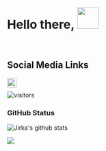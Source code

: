 # Hello there, <img src="https://media.giphy.com/media/12oufCB0MyZ1Go/giphy.gif" width="50"></h2>

<br>

## Social Media Links
</a>
<a href="https://www.linkedin.com/in/toufiqahmedshr/">
  <img align="left" alt="Toufiq's LinkedIn" width="22px" src="https://raw.githubusercontent.com/peterthehan/peterthehan/master/assets/linkedin.svg" />
</a>

<br />

![visitors](https://visitor-badge.glitch.me/badge?page_id=toufiq-ahmed)

### GitHub Status
![Jirka's github stats](https://github-readme-stats.vercel.app/api?username=toufiq-ahmed&show_icons=true&count_private=true)

<a href="https://github.com/toufiq-ahmed/github-readme-stats">
  <!-- Change the `github-readme-stats.anuraghazra1.vercel.app` to `github-readme-stats.vercel.app`  -->
  <img align="center" src="https://github-readme-stats.anuraghazra1.vercel.app/api/top-langs/?username=toufiq-ahmed&layout=compact&theme=radical" />
</a>
